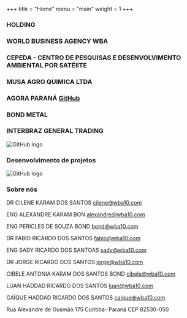 +++
title = "Home"
menu = "main"
weight = 1
+++

### HOLDING

### WORLD BUSINESS AGENCY   WBA

### CEPEDA - CENTRO DE PESQUISAS E DESENVOLVIMENTO AMBIENTAL POR SATÉlITE

### MUSA AGRO QUIMICA LTDA

### AGORA PARANÁ  [GitHub](http:/www.agoraparana.com.br/github.com)

### BOND METAL

### INTERBRAZ GENERAL TRADING


![GitHub logo](/images/florestatropicalalter.jpg)

### Desenvolvimento de projetos

![GitHub logo](/images/projetos.jpg)

### Sobre nós


DR CILENE KARAM DOS SANTOS
[cilene@wba10.com](http://github.com)

ENG ALEXANDRE KARAM BON
[alexandre@wba10.com](http://github.com)

ENG PERICLES DE SOUZA BOND
[bond@wba10.com](http://github.com)

DR FÁBIO RICARDO DOS SANTOS
[fabio@wba10.com](http://github.com)

ENG SADY RICARDO DOS SANTOAS
[sady@wba10.com](http://github.com)

DR JORGE RICARDO DOS SANTOS
[jorge@wba10.com](http://github.com)

CIBELE ANTONIA KARAM DOS SANTOS BOND
[cibele@wba10.com](http://github.com)

LUAN HADDAD RICARDO DOS SANTOS
[luan@wba10.com](http://github.com)

CAÍQUE HADDAD RICARDO DOS SANTOS
[caique@wba10.com](http://github.com)


Rua Alexandre de Gusmão 175 Curitiba- Paraná
CEP 82530-050
